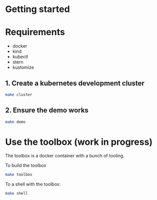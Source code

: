 # Getting started

# Requirements
- docker
- kind
- kubectl
- stern
- kustomize

## 1. Create a kubernetes development cluster
```bash
make cluster
```

## 2. Ensure the demo works
```bash
make demo
```



# Use the toolbox (work in progress)

The toolbox is a docker container with a bunch of tooling.

To build the toolbox
```bash
make toolbox
```

To a shell with the toolbox:
```bash
make shell
```
